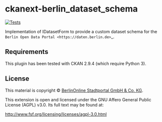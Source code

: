# ckanext-berlin_dataset_schema

[![Tests](https://github.com/ckan/ckanext-berlin_dataset_schema/workflows/Tests/badge.svg)](https://github.com/ckan/ckanext-berlin_dataset_schema/actions)

Implementation of IDatasetForm to provide a custom dataset schema for the `Berlin Open Data Portal <https://daten.berlin.de>`_. 

## Requirements

This plugin has been tested with CKAN 2.9.4 (which require Python 3).

## License

This material is copyright © [BerlinOnline Stadtportal GmbH & Co. KG](https://www.berlinonline.net/).

This extension is open and licensed under the GNU Affero General Public License (AGPL) v3.0.
Its full text may be found at:

http://www.fsf.org/licensing/licenses/agpl-3.0.html
